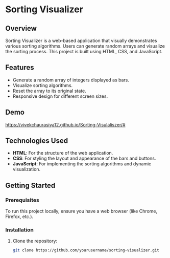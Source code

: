# Sorting Visualizer

## Overview
Sorting Visualizer is a web-based application that visually demonstrates various sorting algorithms. Users can generate random arrays and visualize the sorting process. This project is built using HTML, CSS, and JavaScript.

## Features
- Generate a random array of integers displayed as bars.
- Visualize sorting algorithms.
- Reset the array to its original state.
- Responsive design for different screen sizes.

## Demo
https://vivekchaurasiya12.github.io/Sorting-Visulaliszer/#

## Technologies Used
- **HTML**: For the structure of the web application.
- **CSS**: For styling the layout and appearance of the bars and buttons.
- **JavaScript**: For implementing the sorting algorithms and dynamic visualization.

## Getting Started

### Prerequisites
To run this project locally, ensure you have a web browser (like Chrome, Firefox, etc.).

### Installation
1. Clone the repository:
   ```bash
   git clone https://github.com/yourusername/sorting-visualizer.git
